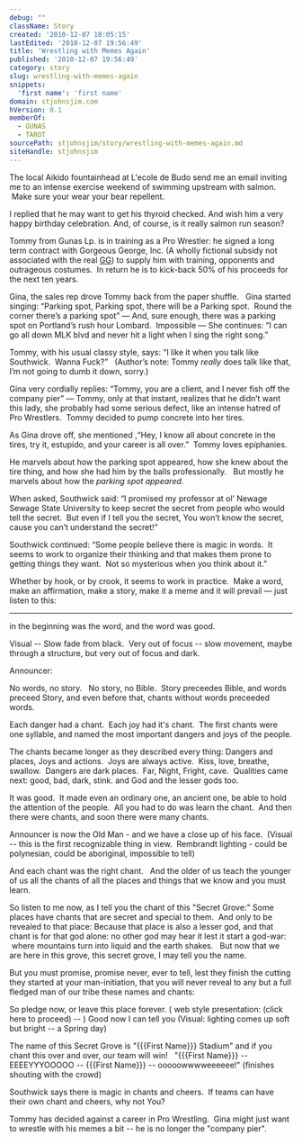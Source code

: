 ```yaml
---
debug: ""
className: Story
created: '2010-12-07 18:05:15'
lastEdited: '2010-12-07 19:56:49'
title: 'Wrestling with Memes Again'
published: '2010-12-07 19:56:49'
category: story
slug: wrestling-with-memes-again
snippets:
  'first name': 'first name'
domain: stjohnsjim.com
hVersion: 0.1
memberOf:
  - GUNAS
  - TAROT
sourcePath: stjohnsjim/story/wrestling-with-memes-again.md
siteHandle: stjohnsjim
---
```

The local Aikido fountainhead at L'ecole de Budo send me an email inviting me to an intense exercise weekend of swimming upstream with salmon. &nbsp;Make sure your wear your bear repellent.

I replied that he may want to get his thyroid checked. And wish him a very happy birthday celebration. And, of course, is it really salmon run season?

Tommy from Gunas Lp. is in training as a Pro Wrestler: he signed a long term contract with Gorgeous George, Inc. (A wholly fictional subsidy not associated with the real&nbsp;[GG][0]) to supply him with training, opponents and outrageous costumes.&nbsp; In return he is to kick-back 50% of his proceeds for the next ten years.

Gina, the sales rep drove Tommy back from the paper shuffle. &nbsp; Gina started singing: &ldquo;Parking spot, Parking spot, there will be a Parking spot.&nbsp; Round the corner there&rsquo;s a parking spot&rdquo; &mdash; And, sure enough, there was a parking spot on Portland&rsquo;s rush hour Lombard.&nbsp; Impossible &mdash; She continues: &ldquo;I can go all down MLK blvd and never hit a light when I sing the right song.&rdquo;

Tommy, with his usual classy style, says: &ldquo;I like it when you talk like Southwick.&nbsp; Wanna Fuck?&rdquo; &nbsp; (Author&rsquo;s note: Tommy&nbsp;_really_&nbsp;does talk like that, I&rsquo;m not going to dumb it down, sorry.)

Gina very cordially replies: &ldquo;Tommy, you are a client, and I never fish off the company pier&rdquo; &mdash; Tommy, only at that instant, realizes that he didn&rsquo;t want this lady, she probably had some serious defect, like an intense hatred of Pro Wrestlers.&nbsp; Tommy decided to pump concrete into her tires.

As Gina drove off, she mentioned ,&ldquo;Hey, I know all about concrete in the tires, try it, estupido, and your career is all over.&rdquo;&nbsp; Tommy loves epiphanies.

He marvels about how the parking spot appeared, how she knew about the tire thing, and how she had him by the balls professionally. &nbsp; But mostly he marvels about how the&nbsp;_parking spot appeared.&nbsp;_

When asked, Southwick said: &ldquo;I promised my professor at ol&rsquo; Newage Sewage State University to keep secret the secret from people who would tell the secret.&nbsp; But even if I tell you the secret, You won&rsquo;t know the secret, cause you can&rsquo;t understand the secret!&rdquo;

Southwick continued: &ldquo;Some people believe there is magic in words.&nbsp; It seems to work to organize their thinking and that makes them prone to getting things they want.&nbsp; Not so mysterious when you think about it.&rdquo;&nbsp;

Whether by hook, or by crook, it seems to work in practice.&nbsp; Make a word, make an affirmation, make a story, make it a meme and it will prevail &mdash; just listen to this:&nbsp;

-----------------------------------------------------

in the beginning was the word, and the word was good.

Visual -- Slow fade from black. &nbsp;Very out of focus -- slow movement, maybe through a structure, but very out of focus and dark.

Announcer:&nbsp;

No words, no story. &nbsp;&nbsp;No story, no Bible. &nbsp;Story preceedes Bible, and words preceed Story, and even before that, chants without words preceeded words.

Each danger had a chant. &nbsp;Each joy had it's chant. &nbsp;The first chants were one syllable, and named the most important dangers and joys of the people.

The chants became longer as they described every thing: Dangers and places, Joys and actions. &nbsp;Joys are always active. &nbsp;Kiss, love, breathe, swallow. &nbsp;Dangers are dark places. &nbsp;Far, Night, Fright, cave. &nbsp;Qualities came next: good, bad, dark, stink. and God and the lesser gods too.

It was good. &nbsp;It made even an ordinary one, an ancient one, be able to hold the attention of the people. &nbsp;All you had to do was learn the chant. &nbsp;And then there were chants, and soon there were many chants. &nbsp;

Announcer is now the Old Man - and we have a close up of his face. &nbsp;(Visual -- this is the first recognizable thing in view. &nbsp;Rembrandt lighting - could be polynesian, could be aboriginal, impossible to tell)

And each chant was the right chant. &nbsp;&nbsp;And the older of us teach the younger of us all the chants of all the places and things that we know and you must learn.

So listen to me now, as I tell you the chant of this &quot;Secret Grove:&quot; Some places have chants that are secret and special to them. &nbsp;And only to be revealed to that place: Because that place is also a lesser god, and that chant is for that god alone: no other god may hear it lest it start a god-war: &nbsp;where mountains turn into liquid and the earth shakes. &nbsp;&nbsp;But now that we are here in this grove, this secret grove, I may tell you the name.

But you must promise, promise never, ever to tell, lest they finish the cutting they started at your man-initiation, that you will never reveal to any but a full fledged man of our tribe these names and chants:

So pledge now, or leave this place forever. ( web style presentation: (click here to proceed) -- ) Good now I can tell you (Visual: lighting comes up soft but bright -- a Spring day)

The name of this Secret Grove is &quot;{{{First Name}}} Stadium&quot; and if you chant this over and over, our team will win! &nbsp;&nbsp;&quot;{{{First Name}}} -- EEEEYYYOOOOO -- {{{First Name}}} -- ooooowwwweeeeee!&quot; (finishes shouting with the crowd)

Southwick says there is magic in chants and cheers. &nbsp;If teams can have their own chant and cheers, why not You?

Tommy has decided against a career in Pro Wrestling. &nbsp;Gina might just want to wrestle with his memes a bit -- he is no longer the &quot;company pier&quot;.&nbsp;

[0]: http://www.wrestlingmuseum.com/pages/bios/halloffame/georgebio.html